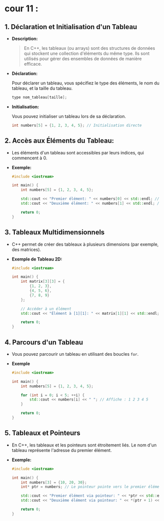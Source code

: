 # cour 11 :

## 1. **Déclaration et Initialisation d'un Tableau**

-   **Description:**

    > En C++, les tableaux (ou arrays) sont des structures de données qui stockent une collection d'éléments du même type. Ils sont utilisés pour gérer des ensembles de données de manière efficace.

-   **Déclaration:**

    Pour déclarer un tableau, vous spécifiez le type des éléments, le nom du tableau, et la taille du tableau.

    ```cpp
    type nom_tableau[taille];
    ```

-   **Initialisation:**

    Vous pouvez initialiser un tableau lors de sa déclaration.

    ```cpp
    int numbers[5] = {1, 2, 3, 4, 5}; // Initialisation directe
    ```

## 2. **Accès aux Éléments du Tableau:**

-   Les éléments d'un tableau sont accessibles par leurs indices, qui commencent à 0.

-   **Exemple:**

    ```cpp
    #include <iostream>

    int main() {
        int numbers[5] = {1, 2, 3, 4, 5};

        std::cout << "Premier élément: " << numbers[0] << std::endl; // Affiche : Premier élément: 1
        std::cout << "Deuxième élément: " << numbers[1] << std::endl; // Affiche : Deuxième élément: 2

        return 0;
    }
    ```

## 3. **Tableaux Multidimensionnels**

-   C++ permet de créer des tableaux à plusieurs dimensions (par exemple, des matrices).

-   **Exemple de Tableau 2D:**

    ```cpp
    #include <iostream>

    int main() {
        int matrix[3][3] = {
            {1, 2, 3},
            {4, 5, 6},
            {7, 8, 9}
        };

        // Accéder à un élément
        std::cout << "Élément à [1][1]: " << matrix[1][1] << std::endl; // Affiche : Élément à [1][1]: 5

        return 0;
    }
    ```

## 4. **Parcours d'un Tableau**

-   Vous pouvez parcourir un tableau en utilisant des boucles `for`.

-   **Exemple**

    ```cpp
    #include <iostream>

    int main() {
        int numbers[5] = {1, 2, 3, 4, 5};

        for (int i = 0; i < 5; ++i) {
            std::cout << numbers[i] << " "; // Affiche : 1 2 3 4 5
        }

        return 0;
    }
    ```

## 5. **Tableaux et Pointeurs**

-   En C++, les tableaux et les pointeurs sont étroitement liés. Le nom d'un tableau représente l'adresse du premier élément.

-   **Exemple:**

    ```cpp
    #include <iostream>

    int main() {
        int numbers[3] = {10, 20, 30};
        int* ptr = numbers; // Le pointeur pointe vers le premier élément du tableau

        std::cout << "Premier élément via pointeur: " << *ptr << std::endl; // Affiche : 10
        std::cout << "Deuxième élément via pointeur: " << *(ptr + 1) << std::endl; // Affiche : 20

        return 0;
    }
    ```
